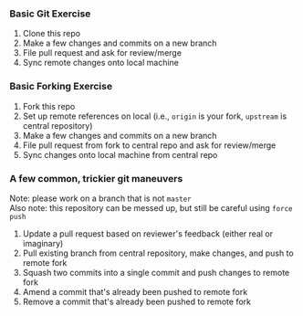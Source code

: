 ### Basic Git Exercise

1. Clone this repo
2. Make a few changes and commits on a new branch
3. File pull request and ask for review/merge
4. Sync remote changes onto local machine

### Basic Forking Exercise

1. Fork this repo
2. Set up remote references on local (i.e., `origin` is your fork, `upstream` is central repository)
3. Make a few changes and commits on a new branch
4. File pull request from fork to central repo and ask for review/merge
5. Sync changes onto local machine from central repo

### A few common, trickier git maneuvers
Note: please work on a branch that is not `master`  
Also note: this repository can be messed up, but still be careful using `force push`

1. Update a pull request based on reviewer's feedback (either real or imaginary)
2. Pull existing branch from central repository, make changes, and push to remote fork 
3. Squash two commits into a single commit and push changes to remote fork
4. Amend a commit that's already been pushed to remote fork
5. Remove a commit that's already been pushed to remote fork

